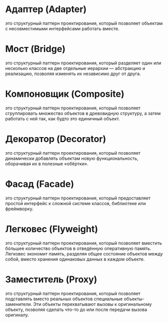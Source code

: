# Адаптер (Adapter)

это структурный паттерн проектирования, который позволяет объектам с несовместимыми интерфейсами работать вместе.

# Мост (Bridge)

это структурный паттерн проектирования, который разделяет один или несколько классов на две отдельные иерархии — абстракцию и реализацию, позволяя изменять их независимо друг от друга.

# Компоновщик (Composite)

это структурный паттерн проектирования, который позволяет сгруппировать множество объектов в древовидную структуру, а затем работать с ней так, как будто это единичный объект.

# Декоратор (Decorator)

это структурный паттерн проектирования, который позволяет динамически добавлять объектам новую функциональность, оборачивая их в полезные «обёртки».

# Фасад (Facade)

это структурный паттерн проектирования, который предоставляет простой интерфейс к сложной системе классов, библиотеке или фреймворку.

# Легковес (Flyweight)

это структурный паттерн проектирования, который позволяет вместить бóльшее количество объектов в отведённую оперативную память. Легковес экономит память, разделяя общее состояние объектов между собой, вместо хранения одинаковых данных в
каждом объекте.

# Заместитель (Proxy)

это структурный паттерн проектирования, который позволяет подставлять вместо реальных объектов специальные объекты-заменители. Эти объекты перехватывают вызовы к оригинальному объекту, позволяя сделать что-то до или после передачи вызова
оригиналу.
